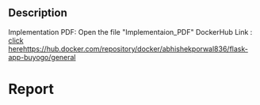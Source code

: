 ## Description
Implementation PDF: Open the file "Implementaion_PDF"
DockerHub Link : [click here]()https://hub.docker.com/repository/docker/abhishekporwal836/flask-app-buyogo/general

# Report

